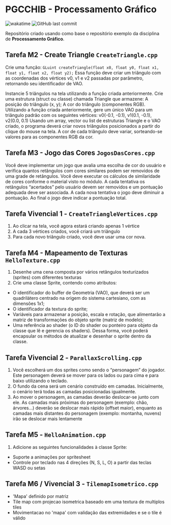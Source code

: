 # PGCCHIB - Processamento Gráfico

![wakatime](https://wakatime.com/badge/user/63a62ebf-02b8-40ab-b01b-99f672dace05/project/d9b10668-01e9-497d-bbca-0cf33307798e.svg) ![GitHub last commit](https://img.shields.io/github/last-commit/aaneleh/openGL-PG2025)

Repositório criado usando como base o repositório exemplo da disciplina de **Processamento Gráfico**.

## Tarefa M2 - Create Triangle `CreateTriangle.cpp`
Crie uma função:
`GLuint createTriangle(float x0, float y0, float x1, float y1, float x2, float y2);`
Essa função deve criar um triângulo com as coordenadas dos vértices v0, v1 e v2 passadas por parâmetro, retornando seu identificador de VAO.

Instancie 5 triângulos na tela utilizando a função criada anteriormente.
Crie uma estrutura (struct ou classe) chamada Triangle que armazene: A posição do triângulo (x, y); A cor do triângulo (componentes RGB).
Utilizando a função criada anteriormente, gere um único VAO para um triângulo padrão com os seguintes vértices:  v0(-0.1, -0.1),   v1(0.1, -0.1),  v2(0.0, 0.1)
Usando um array, vector ou list de estruturas Triangle e o VAO criado, o programa deverá criar novos triângulos posicionados a partir do clique do mouse na tela. A cor de cada triângulo deve variar, sorteando-se valores para as componentes RGB da cor.

## Tarefa M3 - Jogo das Cores `JogosDasCores.cpp`

Você deve implementar um jogo que avalia uma escolha de cor do usuário e verifica quantos retângulos com cores similares podem ser removidos de uma grade de retângulos. Você deve executar os cálculos de similaridade de cores conforme o material visto no módulo. A cada tentativa os retângulos “acertados” pelo usuário devem ser removidos e um pontuação adequada deve ser associada. A cada nova tentativa o jogo deve diminuir a pontuação. Ao final o jogo deve indicar a pontuação total. 

## Tarefa Vivencial 1 - `CreateTriangleVertices.cpp`

1) Ao clicar na tela, você agora estará criando apenas 1 vértice
2) A cada 3 vértices criados, você criará um triângulo
3) Para cada novo triângulo criado, você deve usar uma cor nova.

## Tarefa M4 - Mapeamento de Texturas `HelloTexture.cpp`

1) Desenhe uma cena composta por vários retângulos texturizados (sprites) com diferentes
texturas
2) Crie uma classe Sprite, contendo como atributos:
  - O identificador do buffer de Geometria (VAO), que deverá ser um quadrilátero centrado na origem do sistema cartesiano, com as dimensões 1x1;
  - O identificador da textura do sprite;
  - Variáveis para armazenar a posição, escala e rotação, que alimentarão a matriz de transformações do objeto sprite (matriz de modelo);
  - Uma referência ao shader (o ID do shader ou ponteiro para objeto da classe que lê e gerencia os shaders). Dessa forma, você poderá encapsular os métodos de atualizar e desenhar o sprite dentro da classe.

## Tarefa Vivencial 2 - `ParallaxScrolling.cpp`

1) Você escolherá um dos sprites como sendo o “personagem” do jogador. Este personagem deverá se
mover para os lados ou para cima e para baixo utilizando o teclado.
2) O fundo da cena será um cenário construído em camadas. Inicialmente, o cenário terá todas as camadas posicionadas igualmente.
3) Ao mover o personagem, as camadas deverão deslocar-se junto com ele. As camadas mais próximas do personagem (exemplo: chão, árvores...) deverão se deslocar mais rápido (offset maior), enquanto as camadas mais distantes do personagem (exemplo: montanha, nuvens) irão se deslocar mais
lentamente
  
## Tarefa M5 - `HelloAnimation.cpp` 
  
1. Adicione as seguintes funcionalidades à classe Sprite:  
  - Suporte a animações por spritesheet  
  - Controle por teclado nas 4 direções (N, S, L, O) a partir das teclas WASD ou setas  
  
## Tarefa M6 / Vivencial 3 - `TilemapIsometrico.cpp`
  
- 'Mapa' definido por matriz
- Tile map com projecao isometrica baseado em uma textura de multiplos tiles
- Movimentacao no 'mapa' com validação das extremidades e se o tile é válido